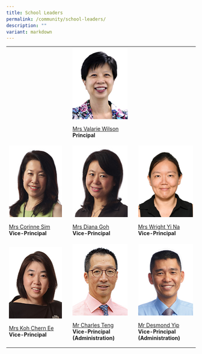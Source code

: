 ```yaml
---
title: School Leaders
permalink: /community/school-leaders/
description: ""
variant: markdown
---
```

<table>
	<tbody>
		<tr>
			<td rowspan="1" colspan="1"><p></p></td>		
			<td rowspan="1" colspan="1"><p></p></td>
			<td rowspan="1" colspan="1">
				<div class="isomer-image-wrapper">
					<img style="width: 100%" height="190" width="150" alt="" src="/images/Common/sl-vwilson.jpg"></div>
				<p><a href="mailto:Valarie_koh@schools.gov.sg" rel="noopener noreferrer nofollow" target="_blank">Mrs Valarie Wilson</a><br>
					<strong>Principal</strong></p></td><td rowspan="1" colspan="1"><p></p>
			</td><td rowspan="1" colspan="1"><p></p></td></tr>
		<tr><td rowspan="1" colspan="1">
			<div class="isomer-image-wrapper">
				<img style="width: 100%" height="190" width="150" alt="" src="/images/Common/sl-csim.jpg"></div>
			<p><a href="mailto:Corinne_SIM@schools.gov.sg" rel="noopener noreferrer nofollow" target="_blank">Mrs Corinne Sim</a><br><strong>Vice-Principal</strong></p></td>
			<td rowspan="1" colspan="1"><p></p></td>
			<td rowspan="1" colspan="1"><div class="isomer-image-wrapper"><img style="width: 100%" height="190" width="150" alt="" src="/images/Common/sl-dgoh.jpg"></div><p><a href="mailto:Diana_TAN@schools.gov.sg" rel="noopener noreferrer nofollow" target="_blank">Mrs Diana Goh</a><br><strong>Vice-Principal</strong></p></td><td rowspan="1" colspan="1"><p></p></td><td rowspan="1" colspan="1"><div class="isomer-image-wrapper"><img style="width: 100%" height="190" width="150" alt="" src="/images/Common/sl_wyn.jpg"></div><p><a href="mailto:Chng_Yi_Na@schools.gov.sg" rel="noopener noreferrer nofollow" target="_blank">Mrs Wright Yi Na</a><br><strong>Vice-Principal</strong></p></td></tr><tr><td rowspan="1" colspan="1"><div class="isomer-image-wrapper"><img style="width: 100%" height="190" width="150" alt="" src="/images/Common/sl-kohce.jpg"></div><p><a href="mailto:YEOW_Chern_Ee@schools.gov.sg" rel="noopener noreferrer nofollow" target="_blank">Mrs Koh Chern Ee</a><br><strong>Vice-Principal</strong></p></td><td rowspan="1" colspan="1"><p></p></td><td rowspan="1" colspan="1"><div class="isomer-image-wrapper"><img style="width: 100%" height="190" width="150" alt="" src="/images/Common/sl-cteng.jpg"></div><p><a href="mailto:teng_tat_meng_charles@schools.gov.sg" rel="noopener noreferrer nofollow" target="_blank">Mr Charles Teng</a><br><strong>Vice-Principal <br>(Administration)</strong></p></td><td rowspan="1" colspan="1"><p></p></td><td rowspan="1" colspan="1"><div class="isomer-image-wrapper"><img style="width: 100%" height="190" width="150" alt="" src="/images/Common/sl-dyip1.jpg"></div><p><a href="mailto:yip_wai_choong@schools.gov.sg" rel="noopener noreferrer nofollow" target="_blank">Mr Desmond Yip</a><br><strong>Vice-Principal <br>(Administration)</strong></p></td></tr></tbody></table><p>&nbsp;</p>